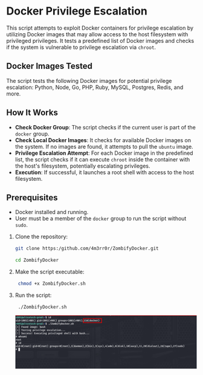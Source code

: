 # Docker Privilege Escalation
This script attempts to exploit Docker containers for privilege escalation by utilizing Docker images that may allow access to the host filesystem with privileged privileges. It tests a predefined list of Docker images and checks if the system is vulnerable to privilege escalation via `chroot`.

## Docker Images Tested
The script tests the following Docker images for potential privilege escalation:
Python, Node, Go, PHP, Ruby, MySQL, Postgres, Redis, and more.

## How It Works

- **Check Docker Group**: The script checks if the current user is part of the `docker` group.
- **Check Local Docker Images**: It checks for available Docker images on the system. If no images are found, it attempts to pull the `ubuntu` image.
- **Privilege Escalation Attempt**: For each Docker image in the predefined list, the script checks if it can execute `chroot` inside the container with the host's filesystem, potentially escalating privileges.
- **Execution**: If successful, it launches a root shell with access to the host filesystem.

## Prerequisites

- Docker installed and running.
- User must be a member of the `docker` group to run the script without `sudo`.

1. Clone the repository:
   ```bash
   git clone https:/github.com/4m3rr0r/ZombifyDocker.git
   ```
   ```bash
   cd ZombifyDocker
   ```
2. Make the script executable:
   
   ```bash
    chmod +x ZombifyDocker.sh
   ```
3. Run the script:
   
   ```bash
    ./ZombifyDocker.sh
   ```

   <img src="./Images/2025-02-22_11-14.png" alt="alt text" />
